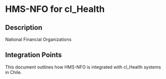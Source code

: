 # HMS-NFO for cl_Health

## Description

National Financial Organizations

## Integration Points

This document outlines how HMS-NFO is integrated with cl_Health systems in Chile.
